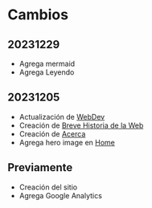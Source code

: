 # Cambios

## 20231229

- Agrega mermaid
- Agrega Leyendo

## 20231205

- Actualización de [WebDev](webdev)
- Creación de [Breve Historia de la Web](web-historia)
- Creación de [Acerca](about)
- Agrega hero image en [Home](/)

## Previamente

- Creación del sitio
- Agrega Google Analytics